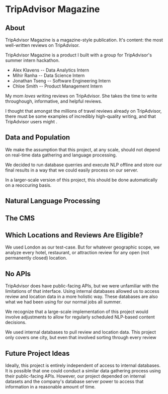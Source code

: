 # TripAdvisor Magazine

## About

TripAdvisor Magazine is a magazine-style publication. It's content: the most well-written reviews on TripAdvisor.

TripAdvisor Magazine is a product I built with a group for TripAdvisor's
summer intern hackathon.

* Alex Klavens -- Data Analytics Intern
* Mihir Ranha -- Data Science Intern
* Jonathan Tseng -- Software Engineering Intern
* Chloe Smith -- Product Management Intern

My mom *loves* writing reviews on TripAdvisor. She takes the time to write throughough, informative, and helpful reviews.

I thought that amongst the millions of travel reviews already on TripAdvisor, there must be some examples of incredibly high-quality writing, and that TripAdvisor users might .


## Data and Population

We make the assumption that this project, at any scale, should not depend on real-time data gathering and language processing.

We decided to run database querries and execute NLP offline and store our final results in a way that we could easily process on our server.

In a larger-scale version of this project, this should be done automatically on a reoccuring basis.




## Natural Language Processing

## The CMS

## Which Locations and Reviews Are Eligible?

We used London as our test-case. But for whatever geographic scope, we analyze every hotel, restaurant, or attraction review for any open (not permanently closed) location.

## No APIs

TripAdvisor does have public-facing APIs, but we were unfamiliar with the limitations of that interface. Using internal databases allowed us to access review and location data in a more holistic way. These databases are also what we had been using for our normal jobs all summer.


We recognize that a large-scale implementation of this project would involve adjustments to allow for regularly scheduled NLP-based content decisions.

We used internal databases to pull review and location data. This project only covers one city, but even that involved sorting through every review



## Future Project Ideas

Ideally, this project is entirely independent of access to internal databases. It is possible that one could conduct a similar data gathering process using their public-facing APIs. However, our project depended on internal datasets and the company's database server power to access that information in a reasonable amount of time.
